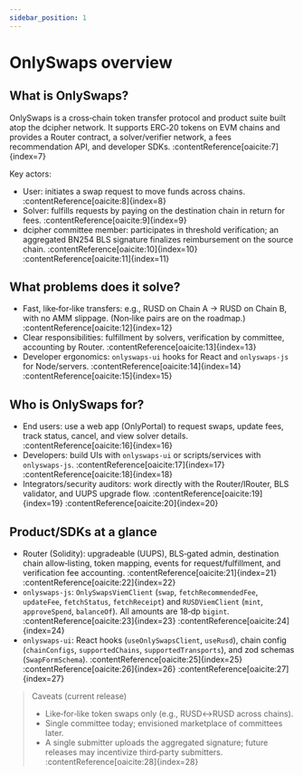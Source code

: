 ```yaml
---
sidebar_position: 1
---
```


# OnlySwaps overview

## What is OnlySwaps?

OnlySwaps is a cross‑chain token transfer protocol and product suite built atop the dcipher network. It supports ERC‑20 tokens on EVM chains and provides a Router contract, a solver/verifier network, a fees recommendation API, and developer SDKs. :contentReference[oaicite:7]{index=7}

Key actors:

- User: initiates a swap request to move funds across chains. :contentReference[oaicite:8]{index=8}
- Solver: fulfills requests by paying on the destination chain in return for fees. :contentReference[oaicite:9]{index=9}
- dcipher committee member: participates in threshold verification; an aggregated BN254 BLS signature finalizes reimbursement on the source chain. :contentReference[oaicite:10]{index=10} :contentReference[oaicite:11]{index=11}

## What problems does it solve?

- Fast, like‑for‑like transfers: e.g., RUSD on Chain A → RUSD on Chain B, with no AMM slippage. (Non‑like pairs are on the roadmap.) :contentReference[oaicite:12]{index=12}
- Clear responsibilities: fulfillment by solvers, verification by committee, accounting by Router. :contentReference[oaicite:13]{index=13}
- Developer ergonomics: `onlyswaps-ui` hooks for React and `onlyswaps-js` for Node/servers. :contentReference[oaicite:14]{index=14} :contentReference[oaicite:15]{index=15}

## Who is OnlySwaps for?

- End users: use a web app (OnlyPortal) to request swaps, update fees, track status, cancel, and view solver details. :contentReference[oaicite:16]{index=16}
- Developers: build UIs with `onlyswaps-ui` or scripts/services with `onlyswaps-js`. :contentReference[oaicite:17]{index=17} :contentReference[oaicite:18]{index=18}
- Integrators/security auditors: work directly with the Router/IRouter, BLS validator, and UUPS upgrade flow. :contentReference[oaicite:19]{index=19} :contentReference[oaicite:20]{index=20}

## Product/SDKs at a glance

- Router (Solidity): upgradeable (UUPS), BLS‑gated admin, destination chain allow‑listing, token mapping, events for request/fulfillment, and verification fee accounting. :contentReference[oaicite:21]{index=21} :contentReference[oaicite:22]{index=22}
- `onlyswaps-js`: `OnlySwapsViemClient` (`swap`, `fetchRecommendedFee`, `updateFee`, `fetchStatus`, `fetchReceipt`) and `RUSDViemClient` (`mint`, `approveSpend`, `balanceOf`). All amounts are 18‑dp `bigint`. :contentReference[oaicite:23]{index=23} :contentReference[oaicite:24]{index=24}
- `onlyswaps-ui`: React hooks (`useOnlySwapsClient`, `useRusd`), chain config (`chainConfigs`, `supportedChains`, `supportedTransports`), and zod schemas (`SwapFormSchema`). :contentReference[oaicite:25]{index=25} :contentReference[oaicite:26]{index=26} :contentReference[oaicite:27]{index=27}

> Caveats (current release)  
> - Like‑for‑like token swaps only (e.g., RUSD↔RUSD across chains).  
> - Single committee today; envisioned marketplace of committees later.  
> - A single submitter uploads the aggregated signature; future releases may incentivize third‑party submitters. :contentReference[oaicite:28]{index=28}

